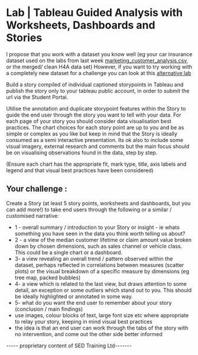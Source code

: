 # Lab | Tableau Guided Analysis with Worksheets, Dashboards and Stories

I propose that you work with a dataset you know well (eg your car insurance dataset used on the labs from last week [marketing_customer_analysis.csv](marketing_customer_analysis.csv), or the merged/ clean H4A data set) 
However, if you want to try working with a completely new dataset for a challenge you can look at this [alternative lab](https://github.com/student-IH-labs-and-stuff/BCNDATA1021/blob/main/Labs/Tableau/Tableau_Guided_Stories.md)

Build a story compiled of individual captioned storypoints in Tableau and publish the story only to your tableau public account, in order to submit the url via the Student Portal. 

Utilise the annotation and duplicate storypoint features within the Story to guide the end user through the story you want to tell with your data.  For each page of your story you should consider data visualisation best practices. 
The chart choices for each story point are up to you and be as simple or complex as you like but keep in mind that the Story is ideally consumed as a semi interactive presentation. Its ok also to include some visual imagery, external research and comments but the main focus should be on visualising observations found in the data, step by step. 

(Ensure each chart has the appropriate fit, mark type, title, axis labels and legend and that visual best practices have been considered) 


## Your challenge : 

Create a Story (at least 5 story points, worksheets and dashboards, but you can add more!) to take end users through the following or a similar / customised narrative: 

* 1 - overall summary / introduction to your Story or insight - ie whats something you have seen in the data you think worth telling us about?
* 2 - a view of the median customer lifetime or claim amount value broken down by chosen dimensions, such as sales channel or vehicle class. This could be a single chart or a dashboard. 
* 3-  a view revealing an overall trend / pattern observed within the dataset, perhaps reflected in correlations between measures (scatter plots) or the visual breakdown of a specific measure by dimensions (eg tree map, packed bubbles) 
* 4- a view which is related to the last view, but draws attention to some detail, an exception or some outliers which stand out to you. This should be ideally highlighted or annotated in some way. 
* 5- what do you want the end user to remember about your story (conclusion / main findings)
* use images, colour blocks of text, large font size etc where appropriate to relay your story, keeping in mind visual best practices
* the idea is that an end user can work through the tabs of the story with no intervention, and come out the other side better informed



----- proprietary content of SED Training Ltd-------
